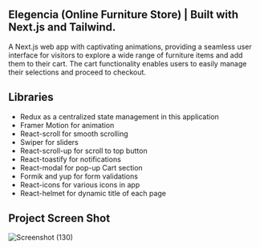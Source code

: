 ## Elegencia (Online Furniture Store) | Built with Next.js and Tailwind.

A Next.js web app with captivating animations, providing a
seamless user interface for visitors to explore a wide range of
furniture items and add them to their cart. The cart
functionality enables users to easily manage their selections
and proceed to checkout.

## Libraries

* Redux as a centralized state management in this application
* Framer Motion for animation
* React-scroll for smooth scrolling 
* Swiper for sliders
* React-scroll-up for scroll to top button
* React-toastify for notifications
* React-modal for pop-up Cart section
* Formik and yup for form validations
* React-icons for various icons in app
* React-helmet for dynamic title of each page

## Project Screen Shot

![Screenshot (130)](https://github.com/MoazMirza-13/Elegencia/assets/134006296/9123a1bb-e603-4c09-8e77-6ac99b98c266)





